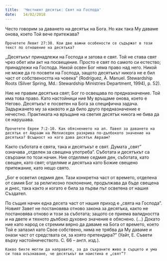 ```yaml
---
title:  'Честният десятък: Свят на Господа'
date:   14/02/2018
---
```


Често говорим за даването на десятък на Бога. Но как така Му даваме онова, което Той вече притежава?

`Прочетете Левит 27:30. Кои две важни особености се съдържат в този текст по отношение на десятъка?`

„Десятъкът принадлежи на Господа и затова е свят. Той не става свят чрез обет или акт на посвещение. Просто е свят по самото си естество; принадлежи на Господа. Никой освен Бог няма право над него. Никой не може да го посвети на Господа, защото десятъкът никога не е бил част от собствеността на човека” (Rodríguez, Á. Manuel. Stewardship Roots (Silver Spring, Md.: Stewardship Ministries Department, 1994), p. 52).

Ние не правим десятъка свят; Бог го освещава по предназначение. Той има това право. Като настойници ние Му връщаме онова, което е Негово. Десятъкът е посветен на Бога за специфична задача. Задържането му за каквото и да било друго предназначение е нечестно. Практиката на връщане на светия десятък никога не бива да се нарушава.

`Прочетете Евреи 7:2-10. Как обяснението на ап. Павел за даването на десятък от Авраам на Мелхиседек разкрива по-дълбокото значение на десятъка? Всъщност на кого дава десятък Авраам?`

Както съботата е свята, така и десятъкът е свят. Думата „свят” означава „отделен за свещена употреба”. Съботата и десятъкът са свързани по този начин. Ние отделяме седмия ден, съботата, като свещен, като свят; отделяме и десятъка като Божие свещено притежание, като нещо свято.

„Бог е осветил седмия ден. Тази конкретна част от времето, отделена от самия Бог за религиозно поклонение, продължава да бъде свещена и днес, така както и когато е била за първи път осветена от нашия Създател.

По същия начин една десета част от нашия приход е „свята на Господа”. Новият Завет не постановява отново закона за десятъка, както не постановява отново и този за съботата; защото се приема валидността и на двете и тяхното дълбоко духовно значение е обяснено. (...) Докато ние като народ се стремим вярно да даваме на Бога от времето, което Той е запазил като Свое собствено, нима не трябва да Му даваме и онази част от средствата си, за която претендира?” (Уайт, Е. Съвети върху настойничеството. С. 66 – англ. изд.).

`Какво бихте могли да направите, за да съхраните живо в сърцето и ума си това осъзнаване, че десятъкът ви наистина е „свят”?`